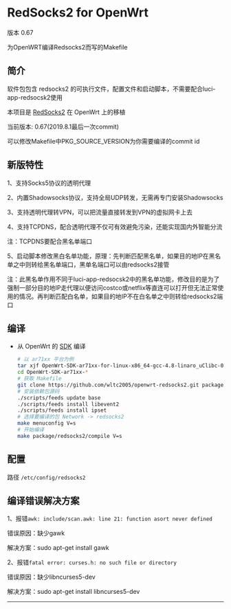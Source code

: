 RedSocks2 for OpenWrt
===
版本 0.67

为OpenWRT编译Redsocks2而写的Makefile


简介
---

 软件包包含 redsocks2 的可执行文件，配置文件和启动脚本，不需要配合luci-app-redsocsk2使用
 
 本项目是 [RedSocks2][1] 在 OpenWrt 上的移植
 
 当前版本: 0.67(2019.8.1最后一次commit)
 
 可以修改Makefile中PKG_SOURCE_VERSION为你需要编译的commit id
 
新版特性
---

1、支持Socks5协议的透明代理

2、内置Shadowsocks协议，支持全局UDP转发，无需再专门安装Shadowsocks

3、支持透明代理转VPN，可以把流量直接转发到VPN的虚拟网卡上去

4、支持TCPDNS，配合透明代理不仅可有效避免污染，还能实现国内外智能分流

注：TCPDNS要配合黑名单端口

5、启动脚本修改黑白名单功能，原理：先判断匹配黑名单，如果目的地IP在黑名单之中则转给黑名单端口，黑单名端口可以由redsocks2接管

注：此黑名单作用不同于luci-app-redsocsk2中的黑名单功能，修改目的是为了强制一部分目的地IP走代理以便访问costco或netflix等直连可以打开但无法正常使用的情况。再判断匹配白名单，如果目的地IP不在白名单之中则转给redsocks2端口

编译
---

 - 从 OpenWrt 的 [SDK][S] 编译

   ```bash
   # 以 ar71xx 平台为例
   tar xjf OpenWrt-SDK-ar71xx-for-linux-x86_64-gcc-4.8-linaro_uClibc-0.9.33.2.tar.bz2
   cd OpenWrt-SDK-ar71xx-*
   # 获取 Makefile
   git clone https://github.com/wltc2005/openwrt-redsocks2.git package/redsocks2
   # 安装依赖包源码
   ./scripts/feeds update base
   ./scripts/feeds install libevent2
   ./scripts/feeds install ipset
   # 选择要编译的包 Network -> redsocks2
   make menuconfig V=s
   # 开始编译
   make package/redsocks2/compile V=s
   ```

配置
---
路径 `/etc/config/redsocks2`

编译错误解决方案
---

1、报错`awk: include/scan.awk: line 21: function asort never defined`

错误原因：缺少gawk

解决方案：sudo apt-get install gawk

2、报错`fatal error: curses.h: no such file or directory`

错误原因：缺少libncurses5-dev

解决方案：sudo apt-get install libncurses5-dev

----------


  [1]: https://github.com/semigodking/redsocks
  [S]: http://wiki.openwrt.org/doc/howto/obtain.firmware.sdk
